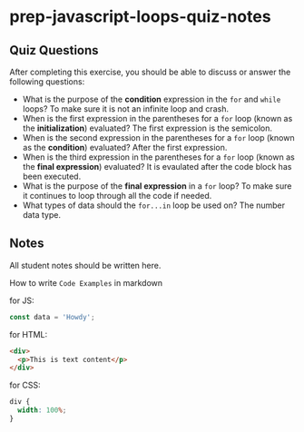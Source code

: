 # prep-javascript-loops-quiz-notes

## Quiz Questions

After completing this exercise, you should be able to discuss or answer the following questions:

- What is the purpose of the **condition** expression in the `for` and `while` loops?
  To make sure it is not an infinite loop and crash.
- When is the first expression in the parentheses for a `for` loop (known as the **initialization**) evaluated?
  The first expression is the semicolon.
- When is the second expression in the parentheses for a `for` loop (known as the **condition**) evaluated?
  After the first expression.
- When is the third expression in the parentheses for a `for` loop (known as the **final expression**) evaluated?
  It is evaulated after the code block has been executed.
- What is the purpose of the **final expression** in a `for` loop?
  To make sure it continues to loop through all the code if needed.
- What types of data should the `for...in` loop be used on?
  The number data type.

## Notes

All student notes should be written here.

How to write `Code Examples` in markdown

for JS:

```javascript
const data = 'Howdy';
```

for HTML:

```html
<div>
  <p>This is text content</p>
</div>
```

for CSS:

```css
div {
  width: 100%;
}
```
